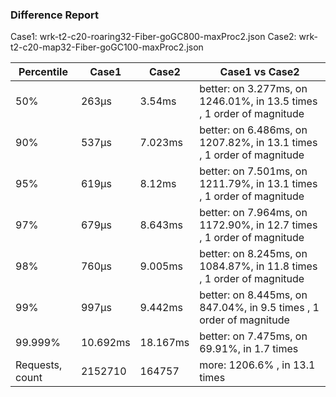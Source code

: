 ### Difference Report
Case1: wrk-t2-c20-roaring32-Fiber-goGC800-maxProc2.json
Case2: wrk-t2-c20-map32-Fiber-goGC100-maxProc2.json

|Percentile|Case1|Case2|Case1 vs Case2|
|---|---|---|---|
|50%|263µs|3.54ms|better: on 3.277ms, on 1246.01%, in 13.5 times , 1 order of magnitude|
|90%|537µs|7.023ms|better: on 6.486ms, on 1207.82%, in 13.1 times , 1 order of magnitude|
|95%|619µs|8.12ms|better: on 7.501ms, on 1211.79%, in 13.1 times , 1 order of magnitude|
|97%|679µs|8.643ms|better: on 7.964ms, on 1172.90%, in 12.7 times , 1 order of magnitude|
|98%|760µs|9.005ms|better: on 8.245ms, on 1084.87%, in 11.8 times , 1 order of magnitude|
|99%|997µs|9.442ms|better: on 8.445ms, on 847.04%, in 9.5 times , 1 order of magnitude|
|99.999%|10.692ms|18.167ms|better: on 7.475ms, on 69.91%, in 1.7 times |
|Requests, count|2152710|164757|more: 1206.6% , in 13.1 times |
